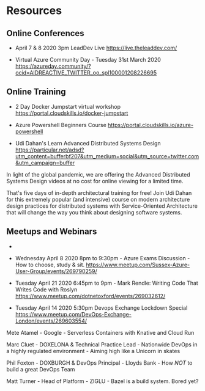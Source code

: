 # Resources


## Online Conferences

* April 7 & 8 2020 3pm LeadDev Live
https://live.theleaddev.com/


* Virtual Azure Community Day - Tuesday 31st March 2020
https://azureday.community/?ocid=AIDREACTIVE_TWITTER_oo_spl100001208226695



## Online Training

* 2 Day Docker Jumpstart virtual workshop
https://portal.cloudskills.io/docker-jumpstart

* Azure Powershell Beginners Course
https://portal.cloudskills.io/azure-powershell

* Udi Dahan's Learn Advanced Distributed Systems Design
https://particular.net/adsd?utm_content=bufferbf207&utm_medium=social&utm_source=twitter.com&utm_campaign=buffer

In light of the global pandemic, we are offering the Advanced Distributed Systems Design videos at no cost for online viewing for a limited time.

That's five days of in-depth architectural training for free!
Join Udi Dahan for this extremely popular (and intensive) course on modern architecture design practices for distributed systems with Service-Oriented Architecture that will change the way you think about designing software systems.



## Meetups and Webinars

* 


* Wednesday April 8 2020 8pm to 9:30pm - Azure Exams Discussion - How to choose, study & sit.
https://www.meetup.com/Sussex-Azure-User-Group/events/269790259/

* Tuesday April 21 2020 6:45pm to 9pm - Mark Rendle: Writing Code That Writes Code with Roslyn
https://www.meetup.com/dotnetoxford/events/269032612/

* Tuesday April 14 2020 5:30pm Devops Exchange Lockdown Special
https://www.meetup.com/DevOps-Exchange-London/events/269603554/

Mete Atamel - Google - Serverless Containers with Knative and Cloud Run

Marc Cluet - DOXELONA & Technical Practice Lead - Nationwide
DevOps in a highly regulated environment - Aiming high like a Unicorn in skates

Phil Foxton - DOXBURGH & DevOps Principal - Lloyds Bank - How *NOT* to build a great DevOps Team

Matt Turner - Head of Platform - ZIGLU - Bazel is a build system. Bored yet?


